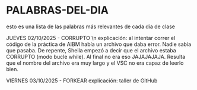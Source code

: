 # PALABRAS-DEL-DIA
esto es una lista de las palabras más relevantes de cada día de clase

JUEVES 02/10/2025 - CORRUPTO \n
explicación: al intentar correr el código de la práctica de AIBM había un archivo que daba error. Nadie sabía que pasaba. De repente, Sheila empezó a decir que el archivo estaba CORRUPTO (modo bucle while). Al final no era eso JAJAJAJAJA.
Resulta que el nombre del archivo era muy largo y el VSC no era capaz de leerlo bien.

VIERNES 03/10/2025 - FORKEAR
explicación: taller de GitHub
